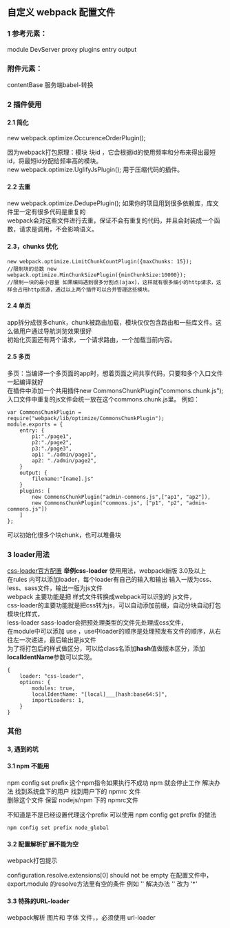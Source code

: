 ## 自定义 webpack 配置文件

### 1 参考元素： 
module    DevServer    proxy    plugins    entry    output     <br />
### 附件元素： 
contentBase    服务端babel-转换  <br />

### 2 插件使用
#### 2.1 简化
new webpack.optimize.OccurenceOrderPlugin(); <br />

因为webpack打包原理：模块 块id ，它会根据id的使用频率和分布来得出最短id，将最短id分配给频率高的模块。<br />
new webpack.optimize.UglifyJsPlugin(); 用于压缩代码的插件。 <br />

#### 2.2 去重
new webpack.optimize.DedupePlugin(); 如果你的项目用到很多依赖库，库文件里一定有很多代码是重复的 <br />
webpack会对这些文件进行去重，保证不会有重复的代码，并且会封装成一个函数，请求是调用，不会影响语义。<br />

#### 2.3，chunks 优化
```
new webpack.optimize.LimitChunkCountPlugin({maxChunks: 15});
//限制块的总数 new webpack.optimize.MinChunkSizePlugin({minChunkSize:10000}); 
//限制一块的最小容量 如果编码遇到很多分割点(ajax)，这样就有很多细小的http请求，这样会占用http资源，通过以上两个插件可以合并管理这些模块。
```

#### 2.4 单页
app拆分成很多chunk，chunk被路由加载，模块仅仅包含路由和一些库文件。这么做用户通过导航浏览效果很好<br />
初始化页面还有两个请求，一个请求路由，一个加载当前内容。<br />

#### 2.5 多页
多页：当编译一个多页面的app时，想着页面之间共享代码，只要和多个入口文件一起编译就好 <br />
 在插件中添加一个共用插件new CommonsChunkPlugin("commons.chunk.js"); <br />
 入口文件中重复的js文件会统一放在这个commons.chunk.js里。 例如：<br />
```
var CommonsChunkPlugin = require("webpack/lib/optimize/CommonsChunkPlugin");
module.exports = {
    entry: {
        p1:"./page1",
        p2:"./page2",
        p3:"./page3",
        ap1: "./admin/page1",
        ap2: "./admin/page2",
    }
    output: {
        filename:"[name].js"
    }
    plugins: [
        new CommonsChunkPlugin("admin-commons.js",["ap1", "ap2"]),
        new CommonsChunkPlugin("commons.js", ["p1", "p2", "admin-commons.js"])
    ]
};
```
可以初始化很多个块chunk，也可以堆叠块 <br />

### 3 loader用法
[css-loader官方配置](https://webpack.js.org/loaders/css-loader/#root)
**举例css-loader** 使用用法，webpack新版 3.0及以上 <br >
在rules 内可以添加loader，每个loader有自己的输入和输出 输入一版为css、less、sass文件，输出一版为js文件 <br >
webpack 主要功能是把 样式文件转换成webpack可以识别的 js文件， <br >
css-loader的主要功能就是把css转为js，可以自动添加前缀，自动分块自动打包模块化样式， <br >
less-loader sass-loader会把预处理类型的文件先处理成css文件， <br >
在module中可以添加 use ，use中loader的顺序是处理预发布文件的顺序，从右往左一次递进，最后输出是js文件 <br >
为了将打包后的样式做区分，可以给class名添加**hash**值做版本区分，添加**localIdentName**参数可以实现。 <br >
```
{
    loader: "css-loader",
    options: {
        modules: true,
        localIdentName: "[local]___[hash:base64:5]",
        importLoaders: 1,
    }
}
```

### 其他
#### 3, 遇到的坑
#### 3.1 npm 不能用
npm config set prefix 这个npm指令如果执行不成功 npm 就会停止工作 解决办法 找到系统盘下的用户 找到用户下的 npmrc 文件<br />
 删除这个文件 保留 nodejs/npm 下的 npmrc文件<br />

不知道是不是已经设置代理这个prefix 可以使用 npm config get prefix 的做法<br />
```
npm config set prefix node_global
```

#### 3.2 配置解析扩展不能为空
webpack打包提示

configuration.resolve.extensions[0] should not be empty 在配置文件中，export.module 的resolve方法里有空的条件 例如 ''
解决办法 '' 改为 '*'

#### 3.3 特殊的URL-loader
webpack解析 图片和 字体 文件，，必须使用 url-loader
